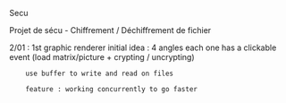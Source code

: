 Secu

Projet de sécu - Chiffrement / Déchiffrement de fichier

2/01 :  1st graphic renderer
        initial idea : 4 angles each one has a clickable event (load matrix/picture + crypting / uncrypting)


        use buffer to write and read on files

        feature : working concurrently to go faster